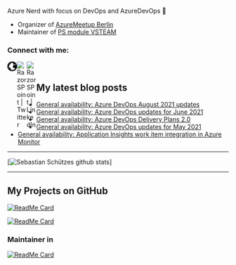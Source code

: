 Azure Nerd with focus on DevOps and AzureDevOps 🚀 

* Organizer of [AzureMeetup Berlin](https://www.meetup.com/Berlin-Microsoft-Azure-Meetup) 
* Maintainer of [PS module VSTEAM](https://github.com/MethodsAndPractices/vsteam)
 
### Connect with me:

[<img align="left" alt="razorspoint.com" width="22px" src="https://raw.githubusercontent.com/iconic/open-iconic/master/svg/globe.svg" />][website]
[<img align="left" alt="RazorSPoint | Twitter" width="22px" src="https://cdn.jsdelivr.net/npm/simple-icons@v3/icons/twitter.svg" />][twitter]
[<img align="left" alt="RazorSPoint | LinkedIn" width="22px" src="https://cdn.jsdelivr.net/npm/simple-icons@v3/icons/linkedin.svg" />][linkedin]

<br />

## My latest blog posts

<!-- BLOG-POST-LIST:START -->
- [General availability: Azure DevOps August 2021 updates](https://www.razorspoint.com/2021/09/02/general-availability-azure-devops-august-2021-updates/)
- [General availability: Azure DevOps updates for June 2021](https://www.razorspoint.com/2021/06/24/general-availability-azure-devops-updates-for-june-2021/)
- [General availability: Azure DevOps Delivery Plans 2.0](https://www.razorspoint.com/2021/06/09/general-availability-azure-devops-delivery-plans-2-0/)
- [General availability: Azure DevOps updates for May 2021](https://www.razorspoint.com/2021/05/11/general-availability-azure-devops-updates-for-may-2021/)
- [General availability: Application Insights work item integration in Azure Monitor](https://www.razorspoint.com/2021/04/28/general-availability-application-insights-work-item-integration-in-azure-monitor/)
<!-- BLOG-POST-LIST:END -->

---

[![Sebastian Schützes github stats](https://github-readme-stats.vercel.app/api?username=SebastianSchuetze&count_private=true&show_icons=true&bg_color=000000&icon_color=aaaaaa&title_color=ffffff&text_color=aaaaaa)]

---

## My Projects on GitHub

[![ReadMe Card](https://github-readme-stats.vercel.app/api/pin/?username=razorspoint&repo=azure-devops-azure-policy-extension&bg_color=000000&icon_color=aaaaaa&title_color=ffffff&text_color=aaaaaa)](https://github.com/RazorSPoint/azure-devops-azure-policy-extension)

[![ReadMe Card](https://github-readme-stats.vercel.app/api/pin/?username=razorspoint&repo=azuredevops-pnp-tasks&bg_color=000000&icon_color=aaaaaa&title_color=ffffff&text_color=aaaaaa)](https://github.com/RazorSPoint/azuredevops-pnp-tasks)

### Maintainer in

[![ReadMe Card](https://github-readme-stats.vercel.app/api/pin/?username=MethodsAndPractices&repo=vsteam&bg_color=000000&icon_color=aaaaaa&title_color=ffffff&text_color=aaaaaa)](https://github.com/MethodsAndPractices/vsteam)


[website]: https://razorspoint.com
[twitter]: https://twitter.com/razorspoint
[linkedin]: https://linkedin.com/in/sebastianschuetze
